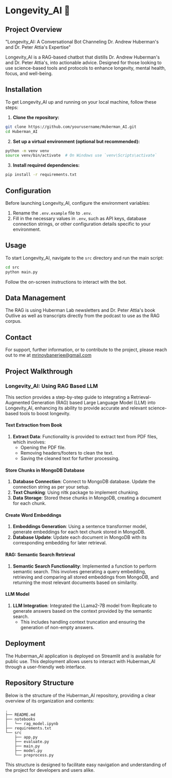 # Longevity_AI 🔬

## Project Overview

"Longevity_AI: A Conversational Bot Channeling Dr. Andrew Huberman's and Dr. Peter Attia's Expertise"

Longevity_AI is a RAG-based chatbot that distills Dr. Andrew Huberman's and Dr. Peter Attia's, into actionable advice. Designed for those looking to use science-based tools and protocols to enhance longevity, mental health, focus, and well-being.

## Installation

To get Longevity_AI up and running on your local machine, follow these steps:

1. **Clone the repository:**

```bash
git clone https://github.com/yourusername/Huberman_AI.git
cd Huberman_AI
```

2. **Set up a virtual environment (optional but recommended):**

```bash
python -m venv venv
source venv/bin/activate  # On Windows use `venv\Scripts\activate`
```

3. **Install required dependencies:**

```bash
pip install -r requirements.txt
```

## Configuration

Before launching Longevity_AI, configure the environment variables:

1. Rename the `.env.example` file to `.env`.
2. Fill in the necessary values in `.env`, such as API keys, database connection strings, or other configuration details specific to your environment.

## Usage

To start Longevity_AI, navigate to the `src` directory and run the main script:

```bash
cd src
python main.py
```

Follow the on-screen instructions to interact with the bot.

## Data Management

The RAG is using Huberman Lab newsletters and Dr. Peter Attia's book Outlive as well as transcripts directly from the podcast to use as the RAG corpus.

## Contact

For support, further information, or to contribute to the project, please reach out to me at mrinoybanerjee@gmail.com

## Project Walkthrough

### Longevity_AI: Using RAG Based LLM

This section provides a step-by-step guide to integrating a Retrieval-Augmented Generation (RAG) based Large Language Model (LLM) into Longevity_AI, enhancing its ability to provide accurate and relevant science-based tools to boost longevity.


#### Text Extraction from Book

1. **Extract Data**: Functionality is provided to extract text from PDF files, which involves:
   - Opening the PDF file.
   - Removing headers/footers to clean the text.
   - Saving the cleaned text for further processing.

#### Store Chunks in MongoDB Database

1. **Database Connection**: Connect to MongoDB database. Update the connection string as per your setup.
2. **Text Chunking**: Using nltk package to implement chunking.
3. **Data Storage**: Stored these chunks in MongoDB, creating a document for each chunk.


#### Create Word Embeddings

1. **Embeddings Generation**: Using a sentence transformer model, generate embeddings for each text chunk stored in MongoDB.
2. **Database Update**: Update each document in MongoDB with its corresponding embedding for later retrieval.

#### RAG: Semantic Search Retrieval

1. **Semantic Search Functionality**: Implemented a function to perform semantic search. This involves generating a query embedding, retrieving and comparing all stored embeddings from MongoDB, and returning the most relevant documents based on similarity.

#### LLM Model

1. **LLM Integration**: Integrated the LLama2-7B model from Replicate to generate answers based on the context provided by the semantic search.
   - This includes handling context truncation and ensuring the generation of non-empty answers.

## Deployment

The Huberman_AI application is deployed on Streamlit and is available for public use. This deployment allows users to interact with Huberman_AI through a user-friendly web interface.

## Repository Structure

Below is the structure of the Huberman_AI repository, providing a clear overview of its organization and contents:

```
.
├── README.md
├── notebooks
│   └── rag_model.ipynb
├── requirements.txt
└── src
    ├── app.py
    ├── evaluate.py
    ├── main.py
    ├── model.py
    └── preprocess.py
```

This structure is designed to facilitate easy navigation and understanding of the project for developers and users alike.
